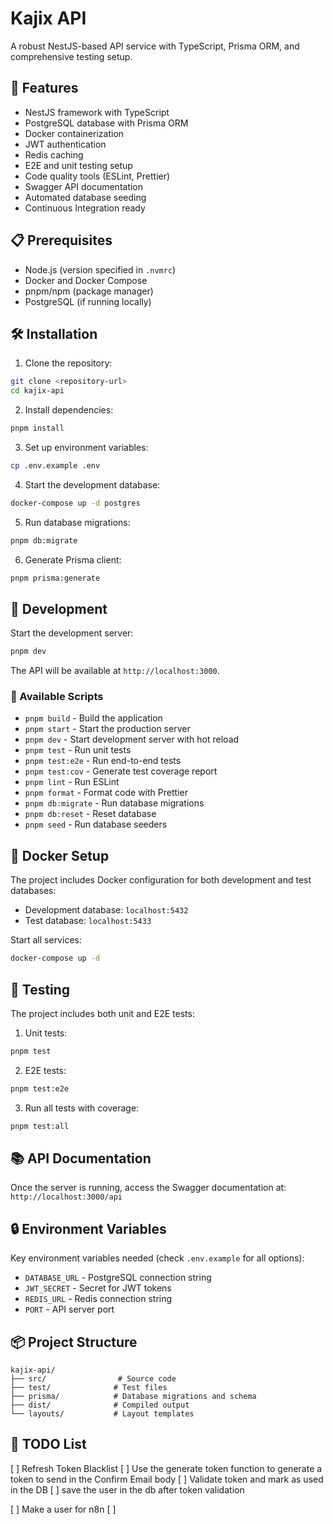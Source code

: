 # Kajix API

A robust NestJS-based API service with TypeScript, Prisma ORM, and comprehensive testing setup.

## 🚀 Features

- NestJS framework with TypeScript
- PostgreSQL database with Prisma ORM
- Docker containerization
- JWT authentication
- Redis caching
- E2E and unit testing setup
- Code quality tools (ESLint, Prettier)
- Swagger API documentation
- Automated database seeding
- Continuous Integration ready

## 📋 Prerequisites

- Node.js (version specified in `.nvmrc`)
- Docker and Docker Compose
- pnpm/npm (package manager)
- PostgreSQL (if running locally)

## 🛠 Installation

1. Clone the repository:

```bash
git clone <repository-url>
cd kajix-api
```

2. Install dependencies:

```bash
pnpm install
```

3. Set up environment variables:

```bash
cp .env.example .env
```

4. Start the development database:

```bash
docker-compose up -d postgres
```

5. Run database migrations:

```bash
pnpm db:migrate
```

6. Generate Prisma client:

```bash
pnpm prisma:generate
```

## 🚀 Development

Start the development server:

```bash
pnpm dev
```

The API will be available at `http://localhost:3000`.

### 📝 Available Scripts

- `pnpm build` - Build the application
- `pnpm start` - Start the production server
- `pnpm dev` - Start development server with hot reload
- `pnpm test` - Run unit tests
- `pnpm test:e2e` - Run end-to-end tests
- `pnpm test:cov` - Generate test coverage report
- `pnpm lint` - Run ESLint
- `pnpm format` - Format code with Prettier
- `pnpm db:migrate` - Run database migrations
- `pnpm db:reset` - Reset database
- `pnpm seed` - Run database seeders

## 🐳 Docker Setup

The project includes Docker configuration for both development and test databases:

- Development database: `localhost:5432`
- Test database: `localhost:5433`

Start all services:

```bash
docker-compose up -d
```

## 🧪 Testing

The project includes both unit and E2E tests:

1. Unit tests:

```bash
pnpm test
```

2. E2E tests:

```bash
pnpm test:e2e
```

3. Run all tests with coverage:

```bash
pnpm test:all
```

## 📚 API Documentation

Once the server is running, access the Swagger documentation at:
`http://localhost:3000/api`

## 🔒 Environment Variables

Key environment variables needed (check `.env.example` for all options):

- `DATABASE_URL` - PostgreSQL connection string
- `JWT_SECRET` - Secret for JWT tokens
- `REDIS_URL` - Redis connection string
- `PORT` - API server port

## 📦 Project Structure

```
kajix-api/
├── src/                # Source code
├── test/              # Test files
├── prisma/            # Database migrations and schema
├── dist/              # Compiled output
└── layouts/           # Layout templates
```

## 📝 TODO List

[ ] Refresh Token Blacklist
[ ] Use the generate token function to generate a token to send in the Confirm Email body
[ ] Validate token and mark as used in the DB
[ ] save the user in the db after token validation

[ ] Make a user for n8n
[ ]
